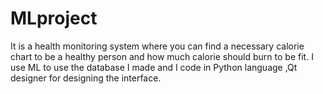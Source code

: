 # MLproject
It is a health monitoring system where you can find a necessary calorie chart to be a healthy person and how much calorie should burn to be fit. I use ML to use the database I made and I code in Python language ,Qt designer for designing the interface. 

